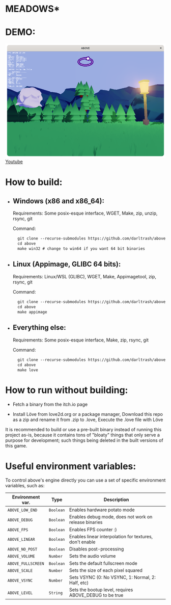 # MEADOWS*

# DEMO:
![banner](./screenshot.png)
[Youtube](https://youtu.be/sVQhsT1TEOA)

# How to build:
- ## Windows (x86 and x86_64):
    Requirements: Some posix-esque interface, WGET, Make, zip, unzip, rsync, git

    Command:

        git clone --recurse-submodules https://github.com/darltrash/above
        cd above
        make win32 # change to win64 if you want 64 bit binaries

- ## Linux (Appimage, GLIBC 64 bits):
    Requirements: Linux/WSL (GLIBC), WGET, Make, Appimagetool, zip, rsync, git

    Command:

        git clone --recurse-submodules https://github.com/darltrash/above
        cd above
        make appimage

- ## Everything else:
    Requirements: Some posix-esque interface, Make, zip, rsync, git

    Command:

        git clone --recurse-submodules https://github.com/darltrash/above
        cd above
        make love

# How to run without building:
- Fetch a binary from the itch.io page

- Install Löve from love2d.org or a package manager, 
    Download this repo as a zip and rename it from .zip to .love,
    Execute the .love file with Löve

It is recommended to build or use a pre-built binary instead of
running this project as-is, because it contains tons of "bloaty"
things that only serve a purpose for development; such things
being deleted in the built versions of this game.

# Useful environment variables:
To control above's engine directly you can use a set of specific
environment variables, such as:

| Environment var.   | Type      | Description                                             |
|--------------------|-----------|---------------------------------------------------------|
| `ABOVE_LOW_END   ` | `Boolean` | Enables hardware potato mode                            |    
| `ABOVE_DEBUG     ` | `Boolean` | Enables debug mode, does not work on release binaries   |       
| `ABOVE_FPS       ` | `Boolean` | Enables FPS counter :)                                  |      
| `ABOVE_LINEAR    ` | `Boolean` | Enables linear interpolation for textures, don't enable |       
| `ABOVE_NO_POST   ` | `Boolean` | Disables post-processing                                |    
| `ABOVE_VOLUME    ` | `Number ` | Sets the audio volume                                   |     
| `ABOVE_FULLSCREEN` | `Boolean` | Sets the default fullscreen mode                        |         
| `ABOVE_SCALE     ` | `Number ` | Sets the size of each pixel squared                     |     
| `ABOVE_VSYNC     ` | `Number ` | Sets VSYNC (0: No VSYNC, 1: Normal, 2: Half, etc)       |
| `ABOVE_LEVEL     ` | `String ` | Sets the bootup level, requires ABOVE_DEBUG to be true  |